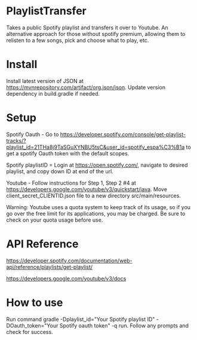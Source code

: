 # PlaylistTransfer
Takes a public Spotify playlist and transfers it over to Youtube. An alternative approach for those without spotify premium, allowing them to relisten to a few songs, pick and choose what to play, etc.

# Install
Install latest version of JSON at https://mvnrepository.com/artifact/org.json/json. Update version dependency in build.gradle if needed. 

# Setup 
Spotify Oauth - Go to https://developer.spotify.com/console/get-playlist-tracks/?playlist_id=21THa8j9TaSGuXYNBU5tsC&user_id=spotify_espa%C3%B1a to get a spotify Oauth token with the default scopes. 

Spotify playlistID = Login at https://open.spotify.com/, navigate to desired playlist, and copy down ID at end of the url. 

Youtube - Follow instructions for Step 1, Step 2 #4  at https://developers.google.com/youtube/v3/quickstart/java. Move client_secret_CLIENTID.json file to a new directory src/main/resources. 

Warning: Youtube uses a quota system to keep track of its usage, so if you go over the free limit for its applications, you may be charged. Be sure to check on your quota usage before use. 

# API Reference 
https://developer.spotify.com/documentation/web-api/reference/playlists/get-playlist/

https://developers.google.com/youtube/v3/docs

# How to use 
Run command gradle -Dplaylist_id="Your Spotify playlist ID" -DOauth_token="Your Spotify oauth token" -q run. Follow any prompts and check for success. 
